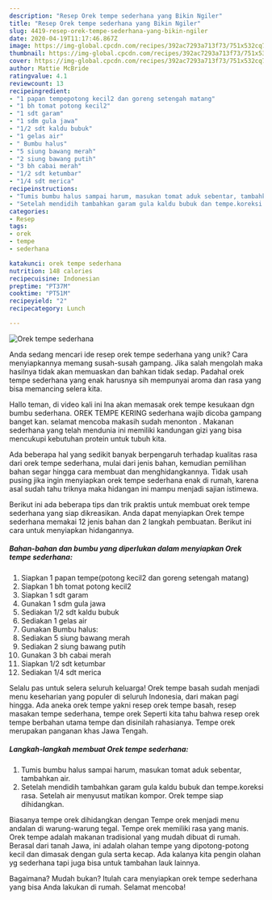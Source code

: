 ```yaml
---
description: "Resep Orek tempe sederhana yang Bikin Ngiler"
title: "Resep Orek tempe sederhana yang Bikin Ngiler"
slug: 4419-resep-orek-tempe-sederhana-yang-bikin-ngiler
date: 2020-04-19T11:17:46.867Z
image: https://img-global.cpcdn.com/recipes/392ac7293a713f73/751x532cq70/orek-tempe-sederhana-foto-resep-utama.jpg
thumbnail: https://img-global.cpcdn.com/recipes/392ac7293a713f73/751x532cq70/orek-tempe-sederhana-foto-resep-utama.jpg
cover: https://img-global.cpcdn.com/recipes/392ac7293a713f73/751x532cq70/orek-tempe-sederhana-foto-resep-utama.jpg
author: Mattie McBride
ratingvalue: 4.1
reviewcount: 13
recipeingredient:
- "1 papan tempepotong kecil2 dan goreng setengah matang"
- "1 bh tomat potong kecil2"
- "1 sdt garam"
- "1 sdm gula jawa"
- "1/2 sdt kaldu bubuk"
- "1 gelas air"
- " Bumbu halus"
- "5 siung bawang merah"
- "2 siung bawang putih"
- "3 bh cabai merah"
- "1/2 sdt ketumbar"
- "1/4 sdt merica"
recipeinstructions:
- "Tumis bumbu halus sampai harum, masukan tomat aduk sebentar, tambahkan air."
- "Setelah mendidih tambahkan garam gula kaldu bubuk dan tempe.koreksi rasa. Setelah air menyusut matikan kompor. Orek tempe siap dihidangkan."
categories:
- Resep
tags:
- orek
- tempe
- sederhana

katakunci: orek tempe sederhana 
nutrition: 148 calories
recipecuisine: Indonesian
preptime: "PT37M"
cooktime: "PT51M"
recipeyield: "2"
recipecategory: Lunch

---
```



![Orek tempe sederhana](https://img-global.cpcdn.com/recipes/392ac7293a713f73/751x532cq70/orek-tempe-sederhana-foto-resep-utama.jpg)

Anda sedang mencari ide resep orek tempe sederhana yang unik? Cara menyiapkannya memang susah-susah gampang. Jika salah mengolah maka hasilnya tidak akan memuaskan dan bahkan tidak sedap. Padahal orek tempe sederhana yang enak harusnya sih mempunyai aroma dan rasa yang bisa memancing selera kita.

Hallo teman, di video kali ini Ina akan memasak orek tempe kesukaan dgn bumbu sederhana. OREK TEMPE KERING sederhana wajib dicoba gampang banget kan. selamat mencoba makasih sudah menonton . Makanan sederhana yang telah mendunia ini memiliki kandungan gizi yang bisa mencukupi kebutuhan protein untuk tubuh kita.

Ada beberapa hal yang sedikit banyak berpengaruh terhadap kualitas rasa dari orek tempe sederhana, mulai dari jenis bahan, kemudian pemilihan bahan segar hingga cara membuat dan menghidangkannya. Tidak usah pusing jika ingin menyiapkan orek tempe sederhana enak di rumah, karena asal sudah tahu triknya maka hidangan ini mampu menjadi sajian istimewa.


Berikut ini ada beberapa tips dan trik praktis untuk membuat orek tempe sederhana yang siap dikreasikan. Anda dapat menyiapkan Orek tempe sederhana memakai 12 jenis bahan dan 2 langkah pembuatan. Berikut ini cara untuk menyiapkan hidangannya.

<!--inarticleads1-->

##### Bahan-bahan dan bumbu yang diperlukan dalam menyiapkan Orek tempe sederhana:

1. Siapkan 1 papan tempe(potong kecil2 dan goreng setengah matang)
1. Siapkan 1 bh tomat potong kecil2
1. Siapkan 1 sdt garam
1. Gunakan 1 sdm gula jawa
1. Sediakan 1/2 sdt kaldu bubuk
1. Sediakan 1 gelas air
1. Gunakan  Bumbu halus:
1. Sediakan 5 siung bawang merah
1. Sediakan 2 siung bawang putih
1. Gunakan 3 bh cabai merah
1. Siapkan 1/2 sdt ketumbar
1. Sediakan 1/4 sdt merica


Selalu pas untuk selera seluruh keluarga! Orek tempe basah sudah menjadi menu keseharian yang populer di seluruh Indonesia, dari makan pagi hingga. Ada aneka orek tempe yakni resep orek tempe basah, resep masakan tempe sederhana, tempe orek Seperti kita tahu bahwa resep orek tempe berbahan utama tempe dan disinilah rahasianya. Tempe orek merupakan panganan khas Jawa Tengah. 

<!--inarticleads2-->

##### Langkah-langkah membuat Orek tempe sederhana:

1. Tumis bumbu halus sampai harum, masukan tomat aduk sebentar, tambahkan air.
1. Setelah mendidih tambahkan garam gula kaldu bubuk dan tempe.koreksi rasa. Setelah air menyusut matikan kompor. Orek tempe siap dihidangkan.


Biasanya tempe orek dihidangkan dengan Tempe orek menjadi menu andalan di warung-warung tegal. Tempe orek memiliki rasa yang manis. Orek tempe adalah makanan tradisional yang mudah dibuat di rumah. Berasal dari tanah Jawa, ini adalah olahan tempe yang dipotong-potong kecil dan dimasak dengan gula serta kecap. Ada kalanya kita pengin olahan yg sederhana tapi juga bisa untuk tambahan lauk lainnya. 

Bagaimana? Mudah bukan? Itulah cara menyiapkan orek tempe sederhana yang bisa Anda lakukan di rumah. Selamat mencoba!
